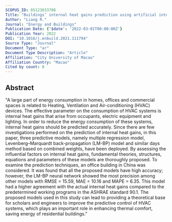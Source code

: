 ```yaml
---
SCOPUS_ID: 85123033708
Title: "Buildings’ internal heat gains prediction using artificial intelligence methods"
Author: "Liang R."
Journal: "Energy and Buildings"
Publication Date: {'$date': '2022-03-01T00:00:00Z'}
Publication Year: 2022
DOI: "10.1016/j.enbuild.2021.111794"
Source Type: "Journal"
Document Type: "ar"
Document Type Description: "Article"
Affiliation: "City University of Macau"
Affiliation Country: "Macao"
Cited by count: 8
---
```


## Abstract
"A large part of energy consumption in homes, offices and commercial spaces is related to Heating, Ventilation and Air-conditioning (HVAC) devices. The effective parameter on the consumption of HVAC systems is internal heat gains that arise from occupants, electric equipment and lighting. In order to reduce the energy consumption of these systems, internal heat gains should be predicted accurately. Since there are few investigations performed on the prediction of internal heat gains, in this paper, three predictive models, namely multiple regression model, Levenberg–Marquardt back-propagation (LM-BP) model and similar days method based on combined weights, have been deployed. By assessing the influential factors on internal heat gains, fundamental theories, structures, equations and parameters of these models are thoroughly proposed. To examine the prediction techniques, an office building in China was considered. It was found that all the proposed models have high accuracy; however, the LM-BP neural network showed the most precision among other models with RMSE = 15.59, MAE = 10.16 and MAPE = 6.35. This model had a higher agreement with the actual internal heat gains compared to the predetermined working programs in the ASHRAE standard 90.1. The proposed models used in this study can lead to providing a theoretical base for scholars and engineers to improve the predictive control of HVAC systems, which plays an important role in enhancing thermal comfort, saving energy of residential buildings."

